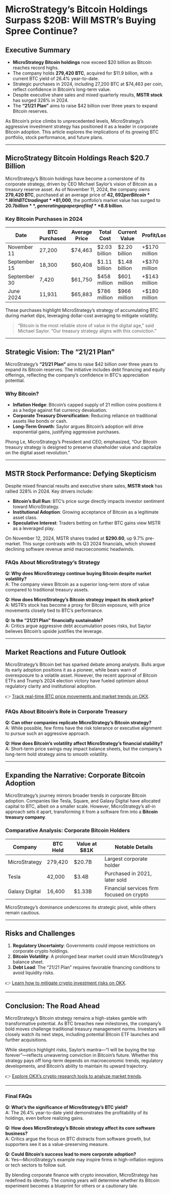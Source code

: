 # MicroStrategy’s Bitcoin Holdings Surpass $20B: Will MSTR’s Buying Spree Continue?  

## Executive Summary  

- **MicroStrategy Bitcoin holdings** now exceed $20 billion as Bitcoin reaches record highs.  
- The company holds **279,420 BTC**, acquired for $11.9 billion, with a current BTC yield of 26.4% year-to-date.  
- Strategic purchases in 2024, including 27,200 BTC at $74,463 per coin, reflect confidence in Bitcoin’s long-term value.  
- Despite executive share sales and mixed quarterly results, **MSTR stock** has surged 328% in 2024.  
- The **“21/21 Plan”** aims to raise $42 billion over three years to expand Bitcoin reserves.  

As Bitcoin’s price climbs to unprecedented levels, MicroStrategy’s aggressive investment strategy has positioned it as a leader in corporate Bitcoin adoption. This article explores the implications of its growing BTC portfolio, stock performance, and future plans.  

---

## MicroStrategy Bitcoin Holdings Reach $20.7 Billion  

MicroStrategy’s Bitcoin holdings have become a cornerstone of its corporate strategy, driven by CEO Michael Saylor’s vision of Bitcoin as a treasury reserve asset. As of November 11, 2024, the company owns **279,420 BTC**, purchased at an average price of **$42,692 per Bitcoin**. With BTC trading at **$81,000**, the portfolio’s market value has surged to **$20.7 billion**, generating a paper profit of **$8.8 billion**.  

### Key Bitcoin Purchases in 2024  

| Date          | BTC Purchased | Average Price | Total Cost   | Current Value | Profit/Loss       |  
|---------------|---------------|---------------|--------------|---------------|-------------------|  
| November 11   | 27,200        | $74,463       | $2.03 billion| $2.20 billion | +$170 million     |  
| September 15  | 18,300        | $60,408       | $1.11 billion| $1.48 billion | +$370 million     |  
| September 30  | 7,420         | $61,750       | $458 million | $601 million  | +$143 million     |  
| June 2024     | 11,931        | $65,883       | $786 million | $966 million  | +$180 million     |  

These purchases highlight MicroStrategy’s strategy of accumulating BTC during market dips, leveraging dollar-cost averaging to mitigate volatility.  

> “Bitcoin is the most reliable store of value in the digital age,” said Michael Saylor. “Our treasury strategy aligns with this conviction.”  

---

## Strategic Vision: The “21/21 Plan”  

MicroStrategy’s **“21/21 Plan”** aims to raise $42 billion over three years to expand its Bitcoin reserves. The initiative includes debt financing and equity offerings, reflecting the company’s confidence in BTC’s appreciation potential.  

### Why Bitcoin?  

- **Inflation Hedge**: Bitcoin’s capped supply of 21 million coins positions it as a hedge against fiat currency devaluation.  
- **Corporate Treasury Diversification**: Reducing reliance on traditional assets like bonds or cash.  
- **Long-Term Growth**: Saylor argues Bitcoin’s adoption will drive exponential gains, justifying aggressive purchases.  

Phong Le, MicroStrategy’s President and CEO, emphasized, “Our Bitcoin treasury strategy is designed to preserve shareholder value and capitalize on the digital asset revolution.”  

---

## MSTR Stock Performance: Defying Skepticism  

Despite mixed financial results and executive share sales, **MSTR stock** has rallied 328% in 2024. Key drivers include:  

- **Bitcoin’s Bull Run**: BTC’s price surge directly impacts investor sentiment toward MicroStrategy.  
- **Institutional Adoption**: Growing acceptance of Bitcoin as a legitimate asset class.  
- **Speculative Interest**: Traders betting on further BTC gains view MSTR as a leveraged play.  

On November 12, 2024, MSTR shares traded at **$290.60**, up 9.7% pre-market. This surge contrasts with its Q3 2024 financials, which showed declining software revenue amid macroeconomic headwinds.  

### FAQs About MicroStrategy’s Strategy  

**Q: Why does MicroStrategy continue buying Bitcoin despite market volatility?**  
A: The company views Bitcoin as a superior long-term store of value compared to traditional treasury assets.  

**Q: How does MicroStrategy’s Bitcoin strategy impact its stock price?**  
A: MSTR’s stock has become a proxy for Bitcoin exposure, with price movements closely tied to BTC’s performance.  

**Q: Is the “21/21 Plan” financially sustainable?**  
A: Critics argue aggressive debt accumulation poses risks, but Saylor believes Bitcoin’s upside justifies the leverage.  

---

## Market Reactions and Future Outlook  

MicroStrategy’s Bitcoin bet has sparked debate among analysts. Bulls argue its early adoption positions it as a pioneer, while bears warn of overexposure to a volatile asset. However, the recent approval of Bitcoin ETFs and Trump’s 2024 election victory have fueled optimism about regulatory clarity and institutional adoption.  

👉 [Track real-time BTC price movements and market trends on OKX](https://bit.ly/okx-bonus).  

### FAQs About Bitcoin’s Role in Corporate Treasury  

**Q: Can other companies replicate MicroStrategy’s Bitcoin strategy?**  
A: While possible, few firms have the risk tolerance or executive alignment to pursue such an aggressive approach.  

**Q: How does Bitcoin’s volatility affect MicroStrategy’s financial stability?**  
A: Short-term price swings may impact balance sheets, but the company’s long-term hold strategy aims to smooth volatility.  

---

## Expanding the Narrative: Corporate Bitcoin Adoption  

MicroStrategy’s journey mirrors broader trends in corporate Bitcoin adoption. Companies like Tesla, Square, and Galaxy Digital have allocated capital to BTC, albeit on a smaller scale. However, MicroStrategy’s all-in approach sets it apart, transforming it from a software firm into a **Bitcoin treasury company**.  

### Comparative Analysis: Corporate Bitcoin Holders  

| Company          | BTC Held   | Value at $81K | Notable Details                  |  
|------------------|------------|---------------|----------------------------------|  
| MicroStrategy    | 279,420    | $20.7B        | Largest corporate holder         |  
| Tesla            | 42,000     | $3.4B         | Purchased in 2021, later sold    |  
| Galaxy Digital   | 16,400     | $1.33B        | Financial services firm focused on crypto |  

MicroStrategy’s dominance underscores its strategic pivot, while others remain cautious.  

---

## Risks and Challenges  

1. **Regulatory Uncertainty**: Governments could impose restrictions on corporate crypto holdings.  
2. **Bitcoin Volatility**: A prolonged bear market could strain MicroStrategy’s balance sheet.  
3. **Debt Load**: The “21/21 Plan” requires favorable financing conditions to avoid liquidity risks.  

👉 [Learn how to mitigate crypto investment risks on OKX](https://bit.ly/okx-bonus).  

---

## Conclusion: The Road Ahead  

MicroStrategy’s Bitcoin strategy remains a high-stakes gamble with transformative potential. As BTC breaches new milestones, the company’s bold moves challenge traditional treasury management norms. Investors will closely watch its next steps, including potential Bitcoin ETF launches and further acquisitions.  

While skeptics highlight risks, Saylor’s mantra—“I will be buying the top forever”—reflects unwavering conviction in Bitcoin’s future. Whether this strategy pays off long-term depends on macroeconomic trends, regulatory developments, and Bitcoin’s ability to maintain its upward trajectory.  

👉 [Explore OKX’s crypto research tools to analyze market trends](https://bit.ly/okx-bonus).  

---  

### Final FAQs  

**Q: What’s the significance of MicroStrategy’s BTC yield?**  
A: The 26.4% year-to-date yield demonstrates the profitability of its holdings, even before realizing gains.  

**Q: How does MicroStrategy’s Bitcoin strategy affect its core software business?**  
A: Critics argue the focus on BTC distracts from software growth, but supporters see it as a value-preserving measure.  

**Q: Could Bitcoin’s success lead to more corporate adoption?**  
A: Yes—MicroStrategy’s example may inspire firms in high-inflation regions or tech sectors to follow suit.  

By blending corporate finance with crypto innovation, MicroStrategy has redefined its identity. The coming years will determine whether its Bitcoin experiment becomes a blueprint for others or a cautionary tale.